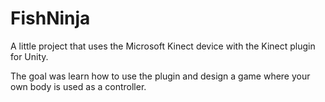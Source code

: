 # FishNinja
A little project that uses the Microsoft Kinect device with the Kinect plugin for Unity.

The goal was learn how to use the plugin and design a game where your own body is used as a controller.
